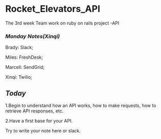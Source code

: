 # Rocket_Elevators_API
The 3rd week Team work on ruby on rails project -API


### _Monday Notes(Xinqi)_

Brady: Slack;


Miles: FreshDesk;


Marcell: SendGrid;


Xinqi: Twilio;



## _Today_
1.Begin to understand how an API works, how to make requests, how to retrieve API responses, etc.


2.Have a first base for your API. 



Try to write your note here or slack.

